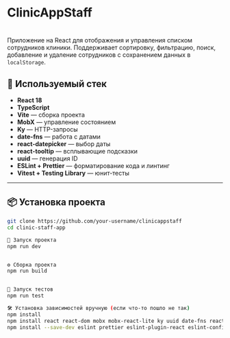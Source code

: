 # ClinicAppStaff
# 

Приложение на React для отображения и управления списком сотрудников клиники. Поддерживает сортировку, фильтрацию, поиск, добавление и удаление сотрудников с сохранением данных в `localStorage`.

## 🔧 Используемый стек

- **React 18**
- **TypeScript**
- **Vite** — сборка проекта
- **MobX** — управление состоянием
- **Ky** — HTTP-запросы
- **date-fns** — работа с датами
- **react-datepicker** — выбор даты
- **react-tooltip** — всплывающие подсказки
- **uuid** — генерация ID
- **ESLint + Prettier** — форматирование кода и линтинг
- **Vitest + Testing Library** — юнит-тесты

---

## 📦 Установка проекта

```bash
git clone https://github.com/your-username/clinicappstaff
cd clinic-staff-app

🚀 Запуск проекта
npm run dev


⚙️ Сборка проекта
npm run build


🧪 Запуск тестов
npm run test

🛠️ Установка зависимостей вручную (если что-то пошло не так)
npm install
npm install react react-dom mobx mobx-react-lite ky uuid date-fns react-tooltip react-datepicker
npm install --save-dev eslint prettier eslint-plugin-react eslint-config-prettier eslint-plugin-prettier vitest @testing-library/react jsdom
